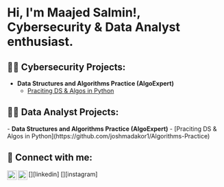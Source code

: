 <h1>Hi, I'm Maajed Salmin!, Cybersecurity & Data Analyst enthusiast. </h1>

<h2>👨‍💻 Cybersecurity Projects:</h2>

- <b>Data Structures and Algorithms Practice (AlgoExpert)</b>
  - [Praciting DS & Algos in Python](https://github.com/joshmadakor1/Algorithms-Practice)

<h2>👨‍💻 Data Analyst Projects:</h2>
- <b>Data Structures and Algorithms Practice (AlgoExpert)</b>
  - [Praciting DS & Algos in Python](https://github.com/joshmadakor1/Algorithms-Practice)

<h2> 🤳 Connect with me:</h2>
[<img align="left" alt="MaajedSalmin | LinkedIn" width="22px" src="https://cdn.jsdelivr.net/npm/simple-icons@v3/icons/linkedin.svg" />][linkedin]
[<img align="left" alt="MaajedSalmin | Instagram" width="22px" src="https://cdn.jsdelivr.net/npm/simple-icons@v3/icons/instagram.svg" />][instagram]

[instagram]: https://www.instagram.com/soymajid11/
[linkedin]: https://www.linkedin.com/in/maajed-salmin

<!--
**joshmadakor1/joshmadakor1** is a ✨ _special_ ✨ repository because its `README.md` (this file) appears on your GitHub profile.

Here are some ideas to get you started:

- 🔭 I’m currently working on ...
- 🌱 I’m currently learning ...
- 👯 I’m looking to collaborate on ...
- 🤔 I’m looking for help with ...
- 💬 Ask me about ...
- 📫 How to reach me: ...
- 😄 Pronouns: ...
- ⚡ Fun fact: ...
-->
